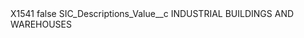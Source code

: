 <?xml version="1.0" encoding="UTF-8"?>
<CustomMetadata xmlns="http://soap.sforce.com/2006/04/metadata" xmlns:xsi="http://www.w3.org/2001/XMLSchema-instance" xmlns:xsd="http://www.w3.org/2001/XMLSchema">
    <label>X1541</label>
    <protected>false</protected>
    <values>
        <field>SIC_Descriptions_Value__c</field>
        <value xsi:type="xsd:string">INDUSTRIAL BUILDINGS AND WAREHOUSES</value>
    </values>
</CustomMetadata>
